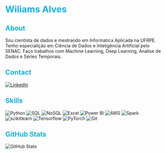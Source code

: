 # **<font color=#14b1e0>Wiliams Alves</font>**


## <font color=#14b1e0>About</font>
Sou cientista de dados e mestrando em Informatica Aplicada na UFRPE. Tenho especialição em Ciência de Dados e Inteligência Artificial pelo SENAC. Faço trabalhos com Machine Learning, Deep Learning, Analise de Dados e Séries Temporais.

## <font color=#14b1e0>Contact</font>
[![LinkedIn](https://img.shields.io/badge/LinkedIn-000?style=for-the-badge&logo=linkedin&logoColor=02e7f7)](https://www.linkedin.com/in/wiliamsalves/)

## <font color=14b1e0>Skills</font>
![Python](https://img.shields.io/badge/Python-000?style=for-the-badge&logo=python&logoColor=02e7f7)
![SQL](https://img.shields.io/badge/sql-000?style=for-the-badge&logoColor=02e7f7)
![NoSQL](https://img.shields.io/badge/NoSQL-000?style=for-the-badge&logoColor=02e7f7)
![Excel](https://img.shields.io/badge/excel-000?style=for-the-badge&logoColor=02e7f7)
![Power BI](https://img.shields.io/badge/PowerBI-000?style=for-the-badge&logo=powerbi&logoColor=02e7f7)
![AWS](https://img.shields.io/badge/AWS-000?style=for-the-badge&logo=amazonaws&logoColor=02e7f7)
![Spark](https://img.shields.io/badge/Spark-000?style=for-the-badge&logo=apachespark&logoColor=02e7f7)
![scikitlearn](https://img.shields.io/badge/Scikit--learn-000?style=for-the-badge&logo=scikitlearn&logoColor=02e7f7)
![Tensorflow](https://img.shields.io/badge/TensorFlow-000?style=for-the-badge&logo=tensorflow&logoColor=02e7f7)
![PyTorch](https://img.shields.io/badge/pytorch-000?style=for-the-badge&logoColor=02e7f7)
![Git](https://img.shields.io/badge/GIT-000?style=for-the-badge&logo=git&logoColor=02e7f7)

## <font color=#14b1e0>GitHub Stats</font>
![GitHub Stats](https://github-readme-stats.vercel.app/api?username=alves05&hide_title=true&theme=transparent&bg_color=000&border_color=02e7f7&show_icons=true&hide&icon_color=02e7f7&title_color=02e7f7&text_color=FFF)

